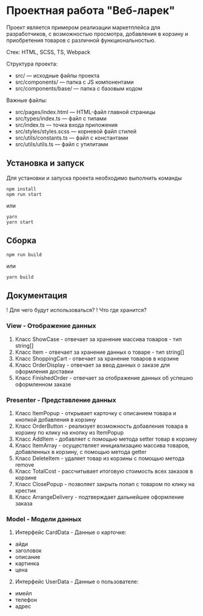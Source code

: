 # Проектная работа "Веб-ларек"
Проект является примером реализации маркетплейса для разработчиков, с возможностью просмотра, добавления в корзину и приобретения товаров с различной функциональностью.

Стек: HTML, SCSS, TS, Webpack

Структура проекта:
- src/ — исходные файлы проекта
- src/components/ — папка с JS компонентами
- src/components/base/ — папка с базовым кодом

Важные файлы:
- src/pages/index.html — HTML-файл главной страницы
- src/types/index.ts — файл с типами
- src/index.ts — точка входа приложения
- src/styles/styles.scss — корневой файл стилей
- src/utils/constants.ts — файл с константами
- src/utils/utils.ts — файл с утилитами

## Установка и запуск
Для установки и запуска проекта необходимо выполнить команды

```
npm install
npm run start
```

или

```
yarn
yarn start
```
## Сборка

```
npm run build
```

или

```
yarn build
```

## Документация

! Для чего будут использоваться?
! Что где хранится?

### View - Отображение данных

1. Класс ShowCase - отвечает за хранение массива товаров - тип string[]
2. Класс Item - отвечает за хранение данных о товаре - тип string[]
3. Класс ShoppingCart - отвечает за хранение товаров в корзине
4. Класс OrderDisplay - отвечает за ввод данных о заказе для оформления доставки
5. Класс FinishedOrder - отвечает за отображение данных об успешно оформленном заказе

### Presenter - Представление данных

1. Класс ItemPopup - открывает карточку с описанием товара и кнопкой добавления в корзину
2. Класс OrderButton - реализует возможность добавления товара в корзину по клику на кнопку из ItemPopup
3. Класс AddItem - добавляет с помощью метода setter товар в корзину
4. Класс ItemArray - осуществляет инициализацию массива товаров, добавленных в корзину, с помощью метода getter
5. Класс DeleteItem - удаляет товар из корзины с помощью метода remove
6. Класс TotalCost - рассчитывает итоговую стоимость всех заказов в корзине
7. Класс СlosePopup - позволяет закрыть попап с товаром по клику на крестик
8. Класс ArrangeDelivery - подтверждает дальнейшее оформление заказа

### Model - Модели данных

1. Интерфейс CardData - Данные о карточке:
- айди
- заголовок
- описание
- картинка
- цена

2. Интерфейс UserData - Данные о пользователе:
- имейл
- телефон
- адрес